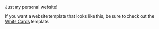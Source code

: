 Just my personal website!

If you want a website template that looks like this, be sure to check out the [White Cards](https://github.com/GiacomoLaw/white-card) template.
